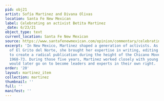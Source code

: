 ```yaml
---
pid: obj21
artist: Sofía Martinez and Divana Olivas
location: Santa Fe New Mexican
label: Celebrating an activist Betita Martinez
_date: 6/23/21
object_type: text
current_location: Santa Fe New Mexican
source: https://www.santafenewmexican.com/opinion/commentary/celebrating-an-activist-betita-martinez/article_ee4cba5c-f27c-11ec-9a56-4f38af53a75c.html
excerpt: 'In New Mexico, Martinez shaped a generation of activists. As co-founder
  of El Grito del Norte, she brought her expertise in writing, editing and publishing
  to create a radical publication during the height of the Chicano Movement, from
  1968-73. During those five years, Martinez worked closely with young activists who
  would later go on to become leaders and experts in their own right. '
order: '20'
layout: martinez_item
collection: martinez
thumbnail: ''
full: ''
manifest: ''
---
```

